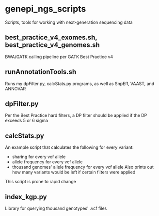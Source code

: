 genepi_ngs_scripts
==================

Scripts, tools for working with next-generation sequencing data

best_practice_v4_exomes.sh, best_practice_v4_genomes.sh
-------------------------------------------------------
BWA/GATK calling pipeline per GATK Best Practice v4

runAnnotationTools.sh
---------------------
Runs my dpFilter.py, calcStats.py programs, as well as SnpEff, VAAST, and ANNOVAR

dpFilter.py
-----------
Per the Best Practice hard filters, a DP filter should be applied if the DP exceeds 5 or 6 sigma

calcStats.py
------------
An example script that calculates the following for every variant:
 - sharing for every vcf allele
 - allele frequency for every vcf allele
 - thousand genomes' allele frequency for every vcf allele
Also prints out how many variants would be left if certain filters were applied

This script is prone to rapid change

index_kgp.py
------------
Library for querying thousand genotypes' .vcf files